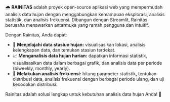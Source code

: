 🌧️ **RAINITAS** adalah proyek open-source aplikasi web yang mempermudah analisis data hujan dengan menggabungkan kemampuan eksplorasi, analisis statistik, dan analisis frekuensi. Dibangun dengan Streamlit, Rainitas berusaha menawarkan antarmuka yang ramah pengguna dan intuitif. 

Dengan Rainitas, Anda dapat:

*   📍 **Menjelajahi data stasiun hujan:**  visualisasikan lokasi, analisis kelengkapan data, dan temukan stasiun terdekat. 
*   📈 **Menganalisis data hujan harian:** dapatkan informasi statistik, visualisasikan data dalam berbagai grafik, dan analisis data per periode (biweekly, monthly, yearly).
*   🧮 **Melakukan analisis frekuensi:** hitung parameter statistik, tentukan distribusi data, analisis frekuensi dengan berbagai periode ulang, dan uji kecocokan distribusi.
<!-- *   🤖 **Membuat narasi otomatis:**  fitur AI Rainitas akan menjelaskan hasil analisis Anda dalam bentuk teks yang mudah dipahami. -->

Rainitas adalah solusi lengkap untuk kebutuhan analisis data hujan Anda! 🎉